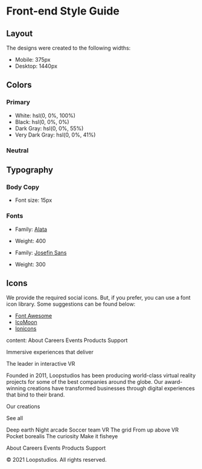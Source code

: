 # Front-end Style Guide

## Layout

The designs were created to the following widths:

- Mobile: 375px
- Desktop: 1440px

## Colors

### Primary

- White: hsl(0, 0%, 100%)
- Black: hsl(0, 0%, 0%)
- Dark Gray: hsl(0, 0%, 55%)
- Very Dark Gray: hsl(0, 0%, 41%)

### Neutral

## Typography

### Body Copy

- Font size: 15px

### Fonts

- Family: [Alata](https://fonts.google.com/specimen/Alata)
- Weight: 400

- Family: [Josefin Sans](https://fonts.google.com/specimen/Josefin+Sans)
- Weight: 300

## Icons

We provide the required social icons. But, if you prefer, you can use a font icon library. Some suggestions can be found below:

- [Font Awesome](https://fontawesome.com)
- [IcoMoon](https://icomoon.io)
- [Ionicons](https://ionicons.com)



content:
  About
  Careers
  Events
  Products
  Support

  Immersive experiences that deliver

  The leader in interactive VR

  Founded in 2011, Loopstudios has been producing world-class virtual reality 
  projects for some of the best companies around the globe. Our award-winning 
  creations have transformed businesses through digital experiences that bind 
  to their brand.

  Our creations

  See all

  Deep earth
  Night arcade
  Soccer team VR
  The grid
  From up above VR
  Pocket borealis
  The curiosity
  Make it fisheye

  About
  Careers
  Events
  Products
  Support

  © 2021 Loopstudios. All rights reserved.